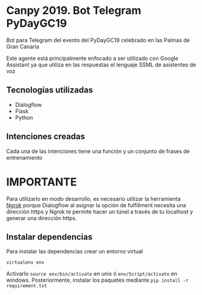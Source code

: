 # Canpy 2019. Bot Telegram PyDayGC19

Bot para Telegram del evento del PyDayGC19 celebrado en las Palmas de Gran Canaria

Este agente está principalmente enfocado a ser utilizado con Google Assistant ya que utiliza en las respuestas el lenguaje SSML de asistentes de voz

## Tecnologías utilizadas

* Dialogflow
* Flask
* Python

## Intenciones creadas

Cada una de las intenciones tiene una función y un conjunto de frases de entrenamiento

# IMPORTANTE

Para utilizarlo en modo desarrollo, es necesario utilizar la herramienta [Ngrok](https://ngrok.com/) porque Dialogflow al asignar la opción de fulfillment necesita una dirección https y Ngrok te permite hacer un túnel a través de tu localhost y generar una dirección https.

## Instalar dependencias

Para instalar las dependencias crear un entorno virtual

```shell
virtualenv env
```

Activarlo `source env/bin/activate` en unix ó  `env/Script/activate` en windows. Posteriormente, instalar los paquetes mediante `pip install -r requirement.txt`